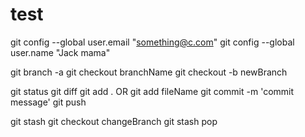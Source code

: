 # test
git config --global user.email "something@c.com"
git config --global user.name "Jack mama"

git branch -a
git checkout branchName
git checkout -b newBranch

git status
git diff
git add . OR git add fileName
git commit -m 'commit message'
git push

git stash
git checkout changeBranch
git stash pop